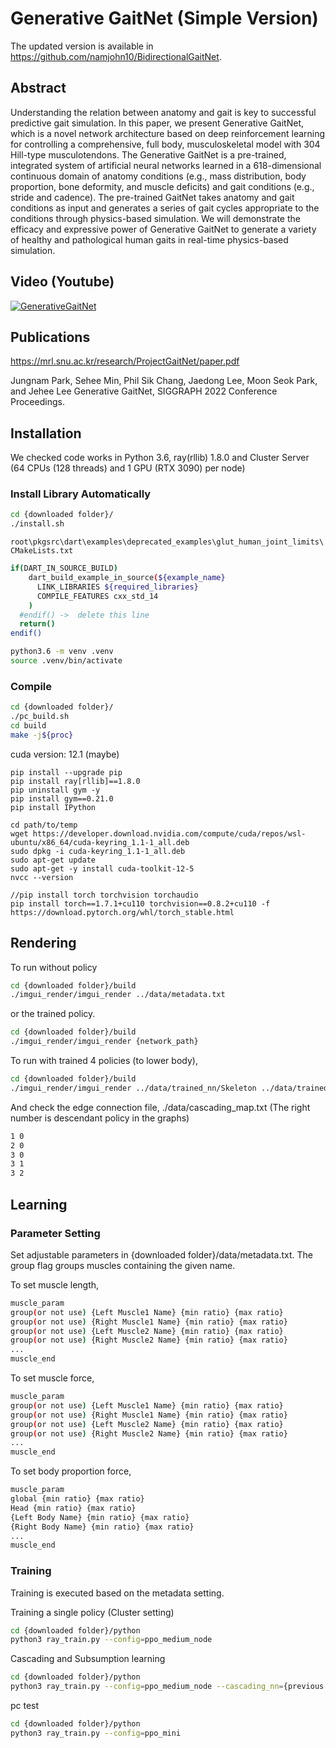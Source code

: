 # Generative GaitNet (Simple Version)

The updated version is available in https://github.com/namjohn10/BidirectionalGaitNet.

## Abstract 

Understanding the relation between anatomy and gait is key to successful predictive gait simulation. In this paper, we present Generative GaitNet, which is a novel network architecture based on deep reinforcement learning for controlling a comprehensive, full body, musculoskeletal model with 304 Hill-type musculotendons. The Generative GaitNet is a pre-trained, integrated system of artificial neural networks learned in a 618-dimensional continuous domain of anatomy conditions (e.g., mass distribution, body proportion, bone deformity, and muscle deficits) and gait conditions (e.g., stride and cadence). The pre-trained GaitNet takes anatomy and gait conditions as input and generates a series of gait cycles appropriate to the conditions through physics-based simulation. We will demonstrate the efficacy and expressive power of Generative GaitNet to generate a variety of healthy and pathological human gaits in real-time physics-based simulation.

## Video (Youtube)
[![GenerativeGaitNet](https://img.youtube.com/vi/ITkOxtWvNGE/0.jpg)](https://youtu.be/ITkOxtWvNGE)


## Publications

https://mrl.snu.ac.kr/research/ProjectGaitNet/paper.pdf

Jungnam Park, Sehee Min, Phil Sik Chang, Jaedong Lee, Moon Seok Park, and Jehee Lee 
Generative GaitNet, SIGGRAPH 2022 Conference Proceedings. 

## Installation 

We checked code works in Python 3.6, ray(rllib) 1.8.0 and Cluster Server (64 CPUs (128 threads) and 1 GPU (RTX 3090) per node)

### Install Library Automatically

```bash
cd {downloaded folder}/
./install.sh
```
`root\pkgsrc\dart\examples\deprecated_examples\glut_human_joint_limits\CMakeLists.txt`
```bash
if(DART_IN_SOURCE_BUILD)
    dart_build_example_in_source(${example_name}
      LINK_LIBRARIES ${required_libraries}
      COMPILE_FEATURES cxx_std_14
    )
  #endif() ->  delete this line
  return()
endif()
```

```bash
python3.6 -m venv .venv
source .venv/bin/activate
```
### Compile
```bash
cd {downloaded folder}/
./pc_build.sh
cd build
make -j${proc}
```

cuda version: 12.1 (maybe)
```
pip install --upgrade pip
pip install ray[rllib]==1.8.0
pip uninstall gym -y
pip install gym==0.21.0
pip install IPython

cd path/to/temp
wget https://developer.download.nvidia.com/compute/cuda/repos/wsl-ubuntu/x86_64/cuda-keyring_1.1-1_all.deb
sudo dpkg -i cuda-keyring_1.1-1_all.deb
sudo apt-get update
sudo apt-get -y install cuda-toolkit-12-5
nvcc --version

//pip install torch torchvision torchaudio
pip install torch==1.7.1+cu110 torchvision==0.8.2+cu110 -f https://download.pytorch.org/whl/torch_stable.html

```


## Rendering

To run without policy 

```bash
cd {downloaded folder}/build
./imgui_render/imgui_render ../data/metadata.txt
```
or the trained policy.

```bash
cd {downloaded folder}/build
./imgui_render/imgui_render {network_path}
```

To run with trained 4 policies (to lower body), 

```bash
cd {downloaded folder}/build
./imgui_render/imgui_render ../data/trained_nn/Skeleton ../data/trained_nn/Ankle ../data/trained_nn/Hip ../data/trained_nn/Merge
```

And check the edge connection file, ./data/cascading_map.txt (The right number is descendant policy in the graphs)

```bash
1 0
2 0
3 0
3 1
3 2
```

## Learning

### Parameter Setting

Set adjustable parameters in {downloaded folder}/data/metadata.txt. 
The group flag groups muscles containing the given name.

To set muscle length,
```bash
muscle_param
group(or not use) {Left Muscle1 Name} {min ratio} {max ratio}
group(or not use) {Right Muscle1 Name} {min ratio} {max ratio}
group(or not use) {Left Muscle2 Name} {min ratio} {max ratio}
group(or not use) {Right Muscle2 Name} {min ratio} {max ratio}
...
muscle_end
```

To set muscle force,
```bash
muscle_param
group(or not use) {Left Muscle1 Name} {min ratio} {max ratio}
group(or not use) {Right Muscle1 Name} {min ratio} {max ratio}
group(or not use) {Left Muscle2 Name} {min ratio} {max ratio}
group(or not use) {Right Muscle2 Name} {min ratio} {max ratio}
...
muscle_end
```

To set body proportion force,
```bash
muscle_param
global {min ratio} {max ratio}
Head {min ratio} {max ratio}
{Left Body Name} {min ratio} {max ratio}
{Right Body Name} {min ratio} {max ratio}
...
muscle_end
```

### Training

Training is executed based on the metadata setting. 

Training a single policy (Cluster setting)

```bash
cd {downloaded folder}/python
python3 ray_train.py --config=ppo_medium_node 
```

Cascading and Subsumption learning

```bash
cd {downloaded folder}/python
python3 ray_train.py --config=ppo_medium_node --cascading_nn={previous network paths}
```

pc test
```bash
cd {downloaded folder}/python
python3 ray_train.py --config=ppo_mini
```

